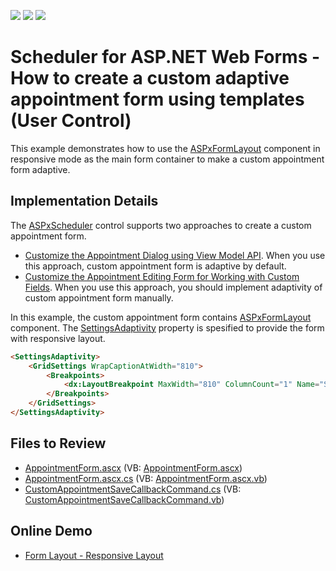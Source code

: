 <!-- default badges list -->
![](https://img.shields.io/endpoint?url=https://codecentral.devexpress.com/api/v1/VersionRange/324958574/20.1.8%2B)
[![](https://img.shields.io/badge/Open_in_DevExpress_Support_Center-FF7200?style=flat-square&logo=DevExpress&logoColor=white)](https://supportcenter.devexpress.com/ticket/details/T960823)
[![](https://img.shields.io/badge/📖_How_to_use_DevExpress_Examples-e9f6fc?style=flat-square)](https://docs.devexpress.com/GeneralInformation/403183)
<!-- default badges end -->

# Scheduler for ASP.NET Web Forms - How to create a custom adaptive appointment form using templates (User Control)

This example demonstrates how to use the [ASPxFormLayout](https://docs.devexpress.com/AspNet/DevExpress.Web.ASPxFormLayout) component in responsive mode as the main form container to make a custom appointment form adaptive.

## Implementation Details

The [ASPxScheduler](https://docs.devexpress.com/AspNet/DevExpress.Web.ASPxScheduler.ASPxScheduler) control supports two approaches to create a custom appointment form.

* [Customize the Appointment Dialog using View Model API](https://docs.devexpress.com/AspNet/119731/components/scheduler/examples/customization/custom-form-and-custom-fields/how-to-customize-the-appointment-dialog-using-view-model-api-working-with-custom-fields). When you use this approach, custom appointment form is adaptive by default. 
* [Customize the Appointment Editing Form for Working with Custom Fields](https://docs.devexpress.com/AspNet/5464/components/scheduler/examples/customization/custom-form-and-custom-fields/how-to-customize-the-appointment-editing-form-for-working-with-custom-fields). When you use this approach, you should implement adaptivity of custom appointment form manually.

In this example, the custom appointment form contains [ASPxFormLayout](https://docs.devexpress.com/AspNet/DevExpress.Web.ASPxFormLayout) component. The [SettingsAdaptivity](https://docs.devexpress.com/AspNet/DevExpress.Web.ASPxFormLayout.SettingsAdaptivity) property is spesified to provide the form with responsive layout.

```aspx
<SettingsAdaptivity>
    <GridSettings WrapCaptionAtWidth="810">
        <Breakpoints>
            <dx:LayoutBreakpoint MaxWidth="810" ColumnCount="1" Name="S" />
        </Breakpoints>
    </GridSettings>
</SettingsAdaptivity>
```

## Files to Review

* [AppointmentForm.ascx](./CS/WebApplication1/DevExpress/ASPxSchedulerForms/AppointmentForm.ascx) (VB: [AppointmentForm.ascx](./VB/WebApplication1/DevExpress/ASPxSchedulerForms/AppointmentForm.ascx))
* [AppointmentForm.ascx.cs](./CS/WebApplication1/DevExpress/ASPxSchedulerForms/AppointmentForm.ascx.cs) (VB: [AppointmentForm.ascx.vb](./VB/WebApplication1/DevExpress/ASPxSchedulerForms/AppointmentForm.ascx.vb))
* [CustomAppointmentSaveCallbackCommand.cs](./CS/WebApplication1/CustomCommands/CustomAppointmentSaveCallbackCommand.cs) (VB: [CustomAppointmentSaveCallbackCommand.vb](./VB/WebApplication1/CustomCommands/CustomAppointmentSaveCallbackCommand.vb))

## Online Demo

* [Form Layout - Responsive Layout](https://demos.devexpress.com/ASPxNavigationAndLayoutDemos/FormLayout/ResponsiveLayout.aspx)
